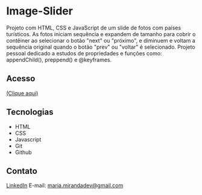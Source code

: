 # Image-Slider

Projeto com HTML, CSS e JavaScript de um slide de fotos com países turísticos. As fotos iniciam sequência e expandem de tamanho para cobrir o contêiner ao selecionar o botão "next" ou "próximo", e diminuem e voltam a sequência original quando o botão "prev" ou "voltar" é selecionado.
Projeto pessoal dedicado a estudos de propriedades e funções como: appendChild(), preppend() e @keyframes.


## Acesso
[(Clique aqui)](https://madusales.github.io/Image-Slider/)

## Tecnologias
- HTML
- CSS
- Javascript
- Git
- Github


## Contato
[LinkedIn](https://www.linkedin.com/in/mariaeduardasales)
E-mail: maria.mirandadev@gmail.com
